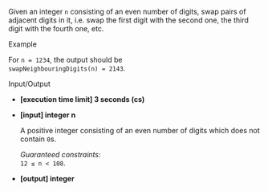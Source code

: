 
Given an integer  `n`  consisting of an even number of digits, swap pairs of adjacent digits in it, i.e. swap the first digit with the second one, the third digit with the fourth one, etc.

Example

For  `n = 1234`, the output should be  
`swapNeighbouringDigits(n) = 2143`.

Input/Output

-   **[execution time limit] 3 seconds (cs)**
    
-   **[input] integer n**
    
    A positive integer consisting of an even number of digits which does not contain  `0`s.
    
    _Guaranteed constraints:_  
    `12 ≤ n < 108`.
    
-   **[output] integer**